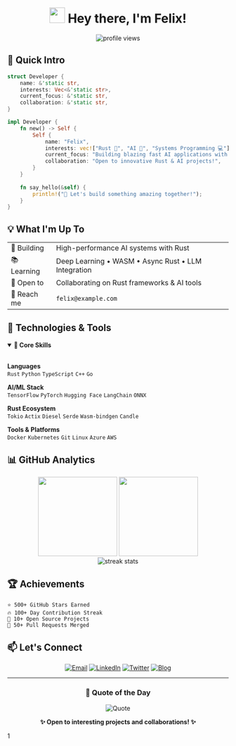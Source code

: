 <div align="center">

# <img src="https://media.giphy.com/media/hvRJCLFzcasrR4ia7z/giphy.gif" width="35"> Hey there, I'm Felix!

<p>
  <img src="https://komarev.com/ghpvc/?username=Felix&label=Profile%20views&color=blueviolet&style=flat" alt="profile views" />
</p>

</div>

## 🎯 Quick Intro

```rust
struct Developer {
    name: &'static str,
    interests: Vec<&'static str>,
    current_focus: &'static str,
    collaboration: &'static str,
}

impl Developer {
    fn new() -> Self {
        Self {
            name: "Felix",
            interests: vec!["Rust 🦀", "AI 🤖", "Systems Programming 💻"],
            current_focus: "Building blazing fast AI applications with Rust",
            collaboration: "Open to innovative Rust & AI projects!",
        }
    }
    
    fn say_hello(&self) {
        println!("🚀 Let's build something amazing together!");
    }
}
```

## 💡 What I'm Up To

<table>
  <tr>
    <td>🔨 Building</td>
    <td>High-performance AI systems with Rust</td>
  </tr>
  <tr>
    <td>📚 Learning</td>
    <td>Deep Learning • WASM • Async Rust • LLM Integration</td>
  </tr>
  <tr>
    <td>🤝 Open to</td>
    <td>Collaborating on Rust frameworks & AI tools</td>
  </tr>
  <tr>
    <td>💌 Reach me</td>
    <td><code>felix@example.com</code></td>
  </tr>
</table>

## 🔧 Technologies & Tools

<details open>
<summary><b>🌟 Core Skills</b></summary>
<br>

**Languages**  
`Rust` `Python` `TypeScript` `C++` `Go`

**AI/ML Stack**  
`TensorFlow` `PyTorch` `Hugging Face` `LangChain` `ONNX`

**Rust Ecosystem**  
`Tokio` `Actix` `Diesel` `Serde` `Wasm-bindgen` `Candle`

**Tools & Platforms**  
`Docker` `Kubernetes` `Git` `Linux` `Azure` `AWS`

</details>

## 📊 GitHub Analytics

<div align="center">
  <img height="180em" src="https://github-readme-stats.vercel.app/api?username=Felixx3001&show_icons=true&theme=tokyonight&include_all_commits=true&count_private=true"/>
  <img height="180em" src="https://github-readme-stats.vercel.app/api/top-langs/?username=Felixx3001&layout=compact&langs_count=8&theme=tokyonight"/>
</div>

<div align="center">
  <img src="https://github-readme-streak-stats.herokuapp.com/?user=Felix&theme=tokyonight" alt="streak stats"/>
</div>

## 🏆 Achievements

```text
⭐ 500+ GitHub Stars Earned
🔥 100+ Day Contribution Streak
🚀 10+ Open Source Projects
🤝 50+ Pull Requests Merged
```

## 📫 Let's Connect

<div align="center">

[![Email](https://img.shields.io/badge/Email-D14836?style=for-the-badge&logo=gmail&logoColor=white)](mailto:felix@example.com)
[![LinkedIn](https://img.shields.io/badge/LinkedIn-0077B5?style=for-the-badge&logo=linkedin&logoColor=white)](https://linkedin.com/in/felix)
[![Twitter](https://img.shields.io/badge/Twitter-1DA1F2?style=for-the-badge&logo=twitter&logoColor=white)](https://twitter.com/felix)
[![Blog](https://img.shields.io/badge/Blog-FFA500?style=for-the-badge&logo=rss&logoColor=white)](https://felix.dev)

</div>

---

<div align="center">

### 💭 Quote of the Day

![Quote](https://quotes-github-readme.vercel.app/api?type=horizontal&theme=tokyonight)

**✨ Open to interesting projects and collaborations! ✨**

</div>
1